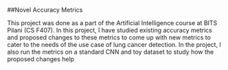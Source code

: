 ##Novel Accuracy Metrics

This project was done as a part of the Artificial Intelligence course at BITS Pilani (CS F407). 
In this project, I have studied existing accuracy metrics and proposed changes to these metrics to come up with new metrics to cater to the needs of the use case of lung cancer detection.
In the project, I also run the metrics on a standard CNN and toy dataset to study how the proposed changes help
